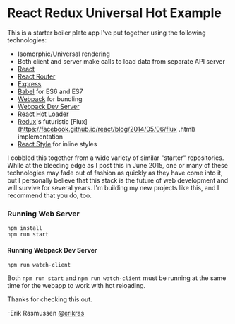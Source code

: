 React Redux Universal Hot Example
=================================

This is a starter boiler plate app I've put together using the following technologies:

* Isomorphic/Universal rendering
* Both client and server make calls to load data from separate API server
* [React](https://github.com/facebook/react)
* [React Router](https://github.com/rackt/react-router)
* [Express](http://expressjs.com)
* [Babel](http://babeljs.io) for ES6 and ES7
* [Webpack](http://webpack.github.io) for bundling
* [Webpack Dev Server](http://webpack.github.io/docs/webpack-dev-server.html)
* [React Hot Loader](https://github.com/gaearon/react-hot-loader)
* [Redux](https://github.com/gaearon/redux)'s futuristic [Flux](https://facebook.github.io/react/blog/2014/05/06/flux
.html) implementation
* [React Style](https://github.com/js-next/react-style) for inline styles

I cobbled this together from a wide variety of similar "starter" repositories. While at the bleeding edge
as I post this in June 2015, one or many of these technologies may fade out of fashion as quickly as they
have come into it, but I personally believe that this stack is the future of web development and will survive
for several years. I'm building my new projects like this, and I recommend that you do, too.

### Running Web Server

```
npm install
npm run start
```

#### Running Webpack Dev Server

```
npm run watch-client
```

Both `npm run start` and `npm run watch-client` must be running at the same time for the webapp to work with
hot reloading.

Thanks for checking this out.

-Erik Rasmussen [@erikras](https://twitter.com/erikras)